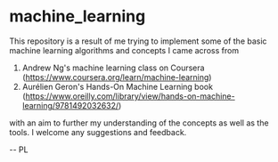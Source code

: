 # machine_learning
This repository is a result of me trying to implement some of the basic machine learning algorithms 
and concepts I came across from

1) Andrew Ng's machine learning class on Coursera (https://www.coursera.org/learn/machine-learning)
2) Aurélien Geron's Hands-On Machine Learning book (https://www.oreilly.com/library/view/hands-on-machine-learning/9781492032632/)

with an aim to further my understanding of the concepts as well as the tools. I welcome any suggestions and feedback.

-- PL
